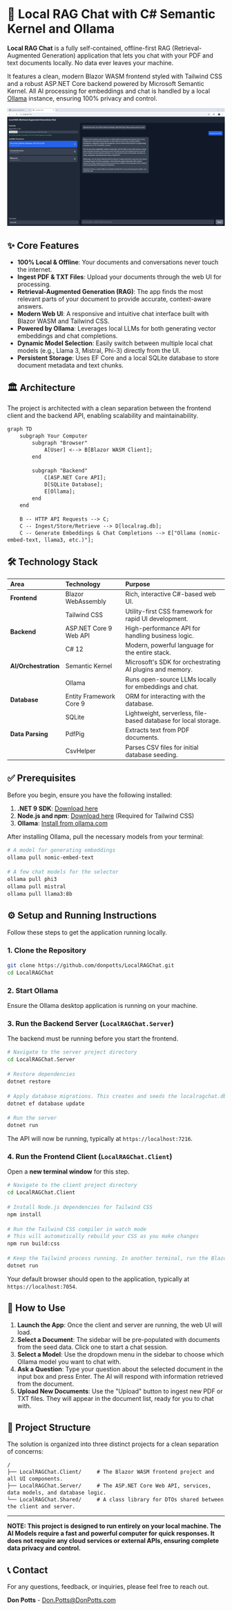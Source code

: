 # 🚀 Local RAG Chat with C# Semantic Kernel and Ollama

**Local RAG Chat** is a fully self-contained, offline-first RAG (Retrieval-Augmented Generation) application that lets you chat with your PDF and text documents locally. No data ever leaves your machine.

It features a clean, modern Blazor WASM frontend styled with Tailwind CSS and a robust ASP.NET Core backend powered by Microsoft Semantic Kernel. All AI processing for embeddings and chat is handled by a local [Ollama](https://ollama.com) instance, ensuring 100% privacy and control.


![Local RAG Chat Logo](./LocalRAGChat.Client/Assets/LocalRAGChat.png)

## ✨ Core Features

*   **100% Local & Offline**: Your documents and conversations never touch the internet.
*   **Ingest PDF & TXT Files**: Upload your documents through the web UI for processing.
*   **Retrieval-Augmented Generation (RAG)**: The app finds the most relevant parts of your document to provide accurate, context-aware answers.
*   **Modern Web UI**: A responsive and intuitive chat interface built with Blazor WASM and Tailwind CSS.
*   **Powered by Ollama**: Leverages local LLMs for both generating vector embeddings and chat completions.
*   **Dynamic Model Selection**: Easily switch between multiple local chat models (e.g., Llama 3, Mistral, Phi-3) directly from the UI.
*   **Persistent Storage**: Uses EF Core and a local SQLite database to store document metadata and text chunks.

## 🏛️ Architecture

The project is architected with a clean separation between the frontend client and the backend API, enabling scalability and maintainability.

```mermaid
graph TD
    subgraph Your Computer
        subgraph "Browser"
            A[User] <--> B[Blazor WASM Client];
        end

        subgraph "Backend"
            C[ASP.NET Core API];
            D[SQLite Database];
            E[Ollama];
        end
    end

    B -- HTTP API Requests --> C;
    C -- Ingest/Store/Retrieve --> D[localrag.db];
    C -- Generate Embeddings & Chat Completions --> E["Ollama (nomic-embed-text, llama3, etc.)"];
```

## 🛠️ Technology Stack

| Area | Technology | Purpose |
| :--- | :--- | :--- |
| **Frontend** | Blazor WebAssembly | Rich, interactive C#-based web UI. |
| | Tailwind CSS | Utility-first CSS framework for rapid UI development. |
| **Backend** | ASP.NET Core 9 Web API | High-performance API for handling business logic. |
| | C# 12 | Modern, powerful language for the entire stack. |
| **AI/Orchestration** | Semantic Kernel | Microsoft's SDK for orchestrating AI plugins and memory. |
| | Ollama | Runs open-source LLMs locally for embeddings and chat. |
| **Database** | Entity Framework Core 9 | ORM for interacting with the database. |
| | SQLite | Lightweight, serverless, file-based database for local storage. |
| **Data Parsing**| PdfPig | Extracts text from PDF documents. |
| | CsvHelper | Parses CSV files for initial database seeding. |


## ✅ Prerequisites

Before you begin, ensure you have the following installed:

1.  **.NET 9 SDK**: [Download here](https://dotnet.microsoft.com/download/dotnet/9.0)
2.  **Node.js and npm**: [Download here](https://nodejs.org/) (Required for Tailwind CSS)
3.  **Ollama**: [Install from ollama.com](https://ollama.com)

After installing Ollama, pull the necessary models from your terminal:

```bash
# A model for generating embeddings
ollama pull nomic-embed-text

# A few chat models for the selector
ollama pull phi3
ollama pull mistral
ollama pull llama3:8b
```

## ⚙️ Setup and Running Instructions

Follow these steps to get the application running locally.

### 1. Clone the Repository

```bash
git clone https://github.com/donpotts/LocalRAGChat.git
cd LocalRAGChat
```

### 2. Start Ollama

Ensure the Ollama desktop application is running on your machine.

### 3. Run the Backend Server (`LocalRAGChat.Server`)

The backend must be running before you start the frontend.

```bash
# Navigate to the server project directory
cd LocalRAGChat.Server

# Restore dependencies
dotnet restore

# Apply database migrations. This creates and seeds the localragchat.db file.
dotnet ef database update

# Run the server
dotnet run
```
The API will now be running, typically at `https://localhost:7216`.

### 4. Run the Frontend Client (`LocalRAGChat.Client`)

Open a **new terminal window** for this step.

```bash
# Navigate to the client project directory
cd LocalRAGChat.Client

# Install Node.js dependencies for Tailwind CSS
npm install

# Run the Tailwind CSS compiler in watch mode
# This will automatically rebuild your CSS as you make changes
npm run build:css

# Keep the Tailwind process running. In another terminal, run the Blazor app:
dotnet run
```
Your default browser should open to the application, typically at `https://localhost:7054`.

## 📖 How to Use

1.  **Launch the App**: Once the client and server are running, the web UI will load.
2.  **Select a Document**: The sidebar will be pre-populated with documents from the seed data. Click one to start a chat session.
3.  **Select a Model**: Use the dropdown menu in the sidebar to choose which Ollama model you want to chat with.
4.  **Ask a Question**: Type your question about the selected document in the input box and press Enter. The AI will respond with information retrieved from the document.
5.  **Upload New Documents**: Use the "Upload" button to ingest new PDF or TXT files. They will appear in the document list, ready for you to chat with.

## 📂 Project Structure

The solution is organized into three distinct projects for a clean separation of concerns:

```
/
├── LocalRAGChat.Client/     # The Blazor WASM frontend project and all UI components.
├── LocalRAGChat.Server/     # The ASP.NET Core Web API, services, data models, and database logic.
└── LocalRAGChat.Shared/     # A class library for DTOs shared between the client and server.
```

---

**NOTE: This project is designed to run entirely on your local machine. The AI Models require a fast and powerful computer for quick responses. It does not require any cloud services or external APIs, ensuring complete data privacy and control.**

## 📞 Contact

For any questions, feedback, or inquiries, please feel free to reach out.

**Don Potts** - [Don.Potts@DonPotts.com](mailto:Don.Potts@DonPotts.com)
